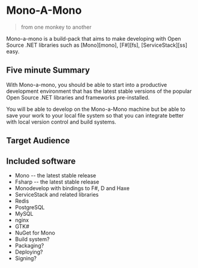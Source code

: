Mono-A-Mono
===========

> from one monkey to another


Mono-a-mono is a build-pack that aims to make developing
with Open Source .NET libraries such as [Mono][mono], [F#][fs], [ServiceStack][ss]
easy.


Five minute Summary
-------------------


With Mono-a-mono, you should be able to start into a productive development environment
that has the latest stable versions of the popular Open Source .NET libraries and frameworks pre-installed.

You will be able to develop on the Mono-a-Mono machine but be able to save your work to your local file system
so that you can integrate better with local version control and build systems.



Target Audience
---------------


Included software
-----------------

  * Mono -- the latest stable release
  * Fsharp -- the latest stable release
  * Monodevelop with bindings to F#, D and Haxe
  * ServiceStack and related libraries
  * Redis
  * PostgreSQL
  * MySQL
  * nginx
  * GTK#
  * NuGet for Mono 
  * Build system?
  * Packaging?
  * Deploying?
  * Signing?

